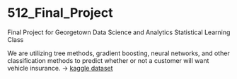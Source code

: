 # 512_Final_Project

Final Project for Georgetown Data Science and Analytics Statistical Learning Class

We are utilizing tree methods, gradient boosting, neural networks, and other classification methods to predict
whether or not a customer will want vehicle insurance. -> [kaggle dataset](https://www.kaggle.com/code/yashvi/vehicle-insurance-eda-and-boosting-models/notebook#Import-Dataset)
